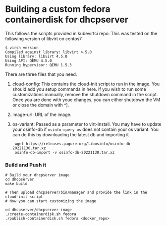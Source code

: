 # Building a custom fedora containerdisk for dhcpserver

This follows the scripts provided in kubevirtci repo. This was tested on the following version of libvirt on centos7

    $ virsh version
    Compiled against library: libvirt 4.5.0
    Using library: libvirt 4.5.0
    Using API: QEMU 4.5.0
    Running hypervisor: QEMU 1.5.3
    
There are three files that you need. 
1. cloud-config: This contains the cloud-init script to run in the image. You should add you setup commands in here. If you wish to run some customizations manually, remove the shutdown command in the script. Once you are done with youe changes, you can either shutdown the VM or close the domain with ^].
2. image-url: URL of the image.
3. os-variant: Passed as a parameter to virt-install. You may have to update your osinfo-db if `osinfo-query os` does not contain your os variant. You can do this by downloading the latest db and importing it
    
        wget https://releases.pagure.org/libosinfo/osinfo-db-20221130.tar.xz
        osinfo-db-import -v osinfo-db-20221130.tar.xz 

### Build and Push it

    # Build your dhcpserver image
    cd dhcpserver
    make build

    # Then upload dhcpserver/bin/manager and provide the link in the cloud-init script
    # Now you can start customizing the image

    cd dhcpserver/dhcpserver-image
    ./create-containerdisk.sh fedora
    ./publish-containerdisk.sh fedora <docker_repo>
